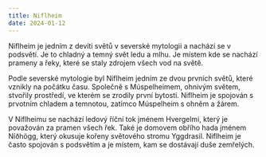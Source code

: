 ```yaml
---
title: Niflheim
date: 2024-01-12
---
```


Niflheim je jedním z devíti světů v severské mytologii a nachází se v podsvětí. Je to chladný a temný svět ledu a mlhu. Je místem kde se nachází prameny a řeky, které se staly zdrojem všech vod na světě.

Podle severské mytologie byl Niflheim jedním ze dvou prvních světů, které vznikly na počátku času. Společně s Múspelheimem, ohnivým světem, stvořily prostředí, ve kterém se zrodily první bytosti. Niflheim je spojován s prvotním chladem a temnotou, zatímco Múspelheim s ohněm a žárem.

V Niflheimu se nachází ledový říční tok jménem Hvergelmi, který je považován za pramen všech řek. Také je domovem obřího hada jménem Níðhögg, který okusuje kořeny světového stromu Yggdrasil. Niflheim je často spojován s podsvětím a je místem, kam se dostávají duše zemřelých.
